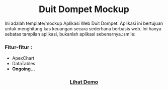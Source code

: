<h1 align='center'>Duit Dompet Mockup</h1>

<p align='left'>Ini adalah template/mockup Aplikasi Web Duit Dompet. Aplikasi ini bertujuan untuk menghitung kas keuangan secara sederhana berbasis web. Ini hanya sebatas tampilan aplikasi, bukanlah aplikasi sebenarnya.:smile:</p>

<h3>Fitur-fitur :</h3>
<ul>
 <li>ApexChart</li>
 <li>DataTables</li>
 <li><strong>Ongoing...</strong></li>
</ul>


<a href='https://lemonsprite.github.io/Duit-Dompet-Mockup'><h3 align='center'>Lihat Demo</h3></a>
 
 

